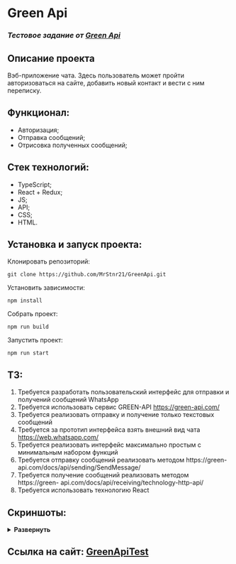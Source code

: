 # Green Api 
### *Тестовое задание от [Green Api](https://green-api.com/)*

## Описание проекта
Вэб-приложение чата. 
Здесь пользователь может пройти авторизоваться на сайте, добавить новый контакт и вести с ним переписку.

## Функционал:
- Авторизация;
- Отправка сообщений;
- Отрисовка полученных сообщений;

## Стек технологий:
- TypeScript;
- React + Redux;
- JS;
- API;
- CSS;
- HTML.

## Установка и запуск проекта:

Клонировать репозиторий:

    git clone https://github.com/MrStnr21/GreenApi.git

Установить зависимости:

    npm install

Собрать проект:

    npm run build

Запустить проект:

    npm run start

## ТЗ:
1. Требуется разработать пользовательский интерфейс для отправки и получений сообщений WhatsApp
2. Требуется использовать сервис GREEN-API https://green-api.com/
3. Требуется реализовать отправку и получение только текстовых сообщений
4. Требуется за прототип интерфейса взять внешний вид чата
https://web.whatsapp.com/
5. Требуется реализовать интерфейс максимально простым с минимальным набором функций
6. Требуется отправку сообщений реализовать методом https://green- api.com/docs/api/sending/SendMessage/
7. Требуется получение сообщений реализовать методом https://green- api.com/docs/api/receiving/technology-http-api/
8. Требуется использовать технологию React

## Скриншоты:
<details><summary><b>Развернуть</b></summary>



</details>

## Ссылка на сайт: [GreenApiTest](https://greenapitest.netlify.app)
